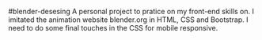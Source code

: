 #blender-desesing
A personal project to pratice on my front-end skills on.
I imitated the animation website blender.org in HTML, CSS and Bootstrap.
I need to do some final touches in the CSS for mobile responsive.